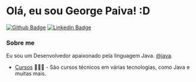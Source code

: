 # Olá, eu sou George Paiva! :D

[![Github Badge](https://img.shields.io/badge/-Github-000?style=flat-square&logo=Github&logoColor=white&link=https://github.com/GeorgePaiva)](https://github.com/GeorgePaiva)
[![Linkedin Badge](https://img.shields.io/badge/-LinkedIn-blue?style=flat-square&logo=Linkedin&logoColor=white&link=https://www.linkedin.com/in/george-paiva-264a45164/)](https://www.linkedin.com/in/george-paiva-264a45164/)

### Sobre me
Eu sou um Desenvolvedor apaixonado pela linguagem Java. [@java](https://https://www.java.com/pt-BR/).

- [Cursos](https://cursos.alura.com.br/user/george-paiva15) 👨🏼‍🏫 - São cursos técnicos em várias tecnologias, como Java e muitas mais.
